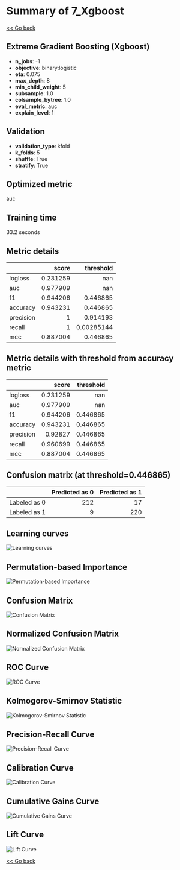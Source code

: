 # Summary of 7_Xgboost

[<< Go back](../README.md)


## Extreme Gradient Boosting (Xgboost)
- **n_jobs**: -1
- **objective**: binary:logistic
- **eta**: 0.075
- **max_depth**: 8
- **min_child_weight**: 5
- **subsample**: 1.0
- **colsample_bytree**: 1.0
- **eval_metric**: auc
- **explain_level**: 1

## Validation
 - **validation_type**: kfold
 - **k_folds**: 5
 - **shuffle**: True
 - **stratify**: True

## Optimized metric
auc

## Training time

33.2 seconds

## Metric details
|           |    score |    threshold |
|:----------|---------:|-------------:|
| logloss   | 0.231259 | nan          |
| auc       | 0.977909 | nan          |
| f1        | 0.944206 |   0.446865   |
| accuracy  | 0.943231 |   0.446865   |
| precision | 1        |   0.914193   |
| recall    | 1        |   0.00285144 |
| mcc       | 0.887004 |   0.446865   |


## Metric details with threshold from accuracy metric
|           |    score |   threshold |
|:----------|---------:|------------:|
| logloss   | 0.231259 |  nan        |
| auc       | 0.977909 |  nan        |
| f1        | 0.944206 |    0.446865 |
| accuracy  | 0.943231 |    0.446865 |
| precision | 0.92827  |    0.446865 |
| recall    | 0.960699 |    0.446865 |
| mcc       | 0.887004 |    0.446865 |


## Confusion matrix (at threshold=0.446865)
|              |   Predicted as 0 |   Predicted as 1 |
|:-------------|-----------------:|-----------------:|
| Labeled as 0 |              212 |               17 |
| Labeled as 1 |                9 |              220 |

## Learning curves
![Learning curves](learning_curves.png)

## Permutation-based Importance
![Permutation-based Importance](permutation_importance.png)
## Confusion Matrix

![Confusion Matrix](confusion_matrix.png)


## Normalized Confusion Matrix

![Normalized Confusion Matrix](confusion_matrix_normalized.png)


## ROC Curve

![ROC Curve](roc_curve.png)


## Kolmogorov-Smirnov Statistic

![Kolmogorov-Smirnov Statistic](ks_statistic.png)


## Precision-Recall Curve

![Precision-Recall Curve](precision_recall_curve.png)


## Calibration Curve

![Calibration Curve](calibration_curve_curve.png)


## Cumulative Gains Curve

![Cumulative Gains Curve](cumulative_gains_curve.png)


## Lift Curve

![Lift Curve](lift_curve.png)



[<< Go back](../README.md)
